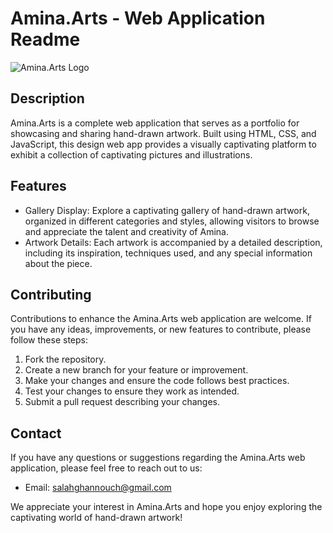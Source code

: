 # Amina.Arts - Web Application Readme

![Amina.Arts Logo](https://github.com/SalahEddine-Ghannouch/Amina.Arts/assets/79339578/c8607515-e741-4d40-be6b-7206a996d167)

## Description

Amina.Arts is a complete web application that serves as a portfolio for showcasing and sharing hand-drawn artwork. Built using HTML, CSS, and JavaScript, this design web app provides a visually captivating platform to exhibit a collection of captivating pictures and illustrations.

## Features

- Gallery Display: Explore a captivating gallery of hand-drawn artwork, organized in different categories and styles, allowing visitors to browse and appreciate the talent and creativity of Amina.
- Artwork Details: Each artwork is accompanied by a detailed description, including its inspiration, techniques used, and any special information about the piece.

## Contributing

Contributions to enhance the Amina.Arts web application are welcome. If you have any ideas, improvements, or new features to contribute, please follow these steps:

1. Fork the repository.
2. Create a new branch for your feature or improvement.
3. Make your changes and ensure the code follows best practices.
4. Test your changes to ensure they work as intended.
5. Submit a pull request describing your changes.


## Contact

If you have any questions or suggestions regarding the Amina.Arts web application, please feel free to reach out to us:

- Email: [salahghannouch@gmail.com](mailto:salahghannouch@gmail.com)

We appreciate your interest in Amina.Arts and hope you enjoy exploring the captivating world of hand-drawn artwork!
